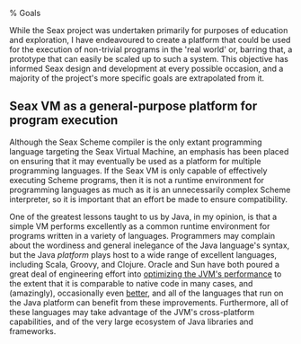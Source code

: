 % Goals

While the Seax project was undertaken primarily for purposes of education and exploration, I have endeavoured to create a platform that could be used for the execution of non-trivial programs in the 'real world' or, barring that, a prototype that can easily be scaled up to such a system. This objective has informed Seax design and development at every possible occasion, and a majority of the project's more specific goals are extrapolated from it.

Seax VM as a general-purpose platform for program execution
-----------------------------------------------------------

Although the Seax Scheme compiler is the only extant programming language targeting the Seax Virtual Machine, an emphasis has been placed on ensuring that it may eventually be used as a platform for multiple programming languages. If the Seax VM is only capable of effectively executing Scheme programs, then it is not a runtime environment for programming languages as much as it is an unnecessarily complex Scheme interpreter, so it is important that an effort be made to ensure compatibility.

One of the greatest lessons taught to us by Java, in my opinion, is that a simple VM performs excellently as a common runtime environment for programs written in a variety of languages. Programmers may complain about the wordiness and general inelegance of the Java language's syntax, but the Java _platform_ plays host to a wide range of excellent languages, including Scala, Groovy, and Clojure. Oracle and Sun have both poured a great deal of engineering effort into [optimizing the JVM's performance](http://en.wikipedia.org/wiki/Java_performance#Virtual_machine_optimization_techniques) to the extent that it is comparable to native code in many cases, and (amazingly), occasionally even [better](http://benchmarksgame.alioth.debian.org/u64q/java.html#faster-programs-measurements), and all of the languages that run on the Java platform can benefit from these improvements. Furthermore, all of these languages may take advantage of the JVM's cross-platform capabilities, and of the very large ecosystem of Java libraries and frameworks.